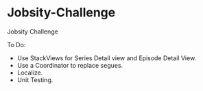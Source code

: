 # Jobsity-Challenge
Jobsity Challenge


To Do:
- Use StackViews for Series Detail view and Episode Detail View.
- Use a Coordinator to replace segues.
- Localize.
- Unit Testing.
